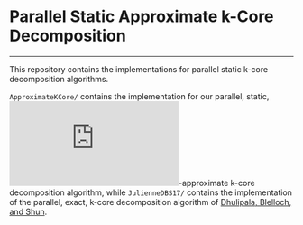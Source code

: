 # Parallel Static Approximate k-Core Decomposition
--------

This repository contains the implementations for parallel static k-core decomposition algorithms.

`ApproximateKCore/` contains the
implementation for our parallel, static,
![equation](https://latex.codecogs.com/gif.latex?%282&plus;%5Cvarepsilon%29)-approximate
k-core decomposition algorithm, while `JulienneDBS17/` contains the implementation of the parallel,
exact, k-core decomposition algorithm of 
[Dhulipala, Blelloch, and Shun](https://dl.acm.org/doi/10.1145/3087556.3087580).
